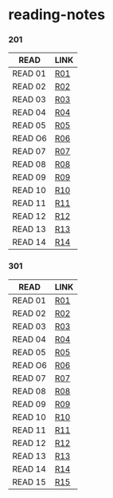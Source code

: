 # reading-notes
### 201
READ | LINK
--------|---------
READ 01|[R01](https://raniasalem9998.github.io/reading-notes/class-01)
READ 02|[R02](https://raniasalem9998.github.io/reading-notes/class-02)
READ 03|[R03](https://raniasalem9998.github.io/reading-notes/class-03)
READ 04|[R04](https://raniasalem9998.github.io/reading-notes/class-04)
READ 05|[R05](https://raniasalem9998.github.io/reading-notes/class-05)
READ O6|[R06](https://raniasalem9998.github.io/reading-notes/class-06)
READ 07|[R07](https://raniasalem9998.github.io/reading-notes/class-07)
READ 08|[R08](https://raniasalem9998.github.io/reading-notes/class-08)
READ 09|[R09](https://raniasalem9998.github.io/reading-notes/class-09)
READ 10|[R10](https://raniasalem9998.github.io/reading-notes/class-10)
READ 11|[R11](https://raniasalem9998.github.io/reading-notes/class-11)
READ 12|[R12](https://raniasalem9998.github.io/reading-notes/class-12)
READ 13|[R13](https://raniasalem9998.github.io/reading-notes/class-13)
READ 14|[R14](https://raniasalem9998.github.io/reading-notes/class-14)

### 301
READ | LINK
--------|---------
READ 01|[R01](https://raniasalem9998.github.io/reading-notes/301-01)
READ 02|[R02](https://raniasalem9998.github.io/reading-notes/301-02)
READ 03|[R03](https://raniasalem9998.github.io/reading-notes/301-03)
READ 04|[R04](https://raniasalem9998.github.io/reading-notes/301-04)
READ 05|[R05](https://raniasalem9998.github.io/reading-notes/301-05)
READ O6|[R06](https://raniasalem9998.github.io/reading-notes/301-06)
READ 07|[R07](https://raniasalem9998.github.io/reading-notes/301-07)
READ 08|[R08](https://raniasalem9998.github.io/reading-notes/301-08)
READ 09|[R09](https://raniasalem9998.github.io/reading-notes/301-09)
READ 10|[R10](https://raniasalem9998.github.io/reading-notes/301-10)
READ 11|[R11](https://raniasalem9998.github.io/reading-notes/301-11)
READ 12|[R12](https://raniasalem9998.github.io/reading-notes/301-12)
READ 13|[R13](https://raniasalem9998.github.io/reading-notes/301-13)
READ 14|[R14](https://raniasalem9998.github.io/reading-notes/301-14)
READ 15|[R15](https://raniasalem9998.github.io/reading-notes/301-15)


